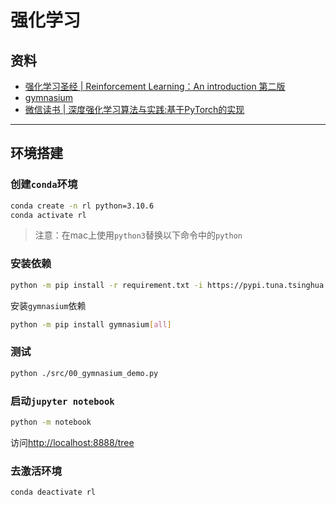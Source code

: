 # 强化学习

## 资料

- [强化学习圣经 | Reinforcement Learning：An introduction 第二版](http://incompleteideas.net/book/RLbook2020.pdf)
- [gymnasium](https://gymnasium.farama.org/)
- [微信读书 | 深度强化学习算法与实践:基于PyTorch的实现](https://weread.qq.com/web/reader/1db32480813ab6d74g012a53?)

---

## 环境搭建

### 创建`conda`环境

```sh
conda create -n rl python=3.10.6
conda activate rl
```

> 注意：在mac上使用`python3`替换以下命令中的`python`

### 安装依赖

```sh
python -m pip install -r requirement.txt -i https://pypi.tuna.tsinghua.edu.cn/simple
```

安装`gymnasium`依赖
```sh
python -m pip install gymnasium[all]
```

### 测试

```sh
python ./src/00_gymnasium_demo.py
```


### 启动`jupyter notebook`

```sh
python -m notebook
```

访问[http://localhost:8888/tree](http://localhost:8888/tree)


### 去激活环境

```sh
conda deactivate rl
```